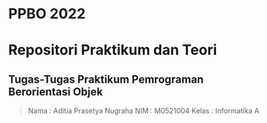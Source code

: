 # PPBO 2022
# Repositori Praktikum dan Teori
## Tugas-Tugas Praktikum Pemrograman Berorientasi Objek


> Nama  : Aditia Prasetya Nugraha
> NIM   : M0521004
> Kelas : Informatika A
